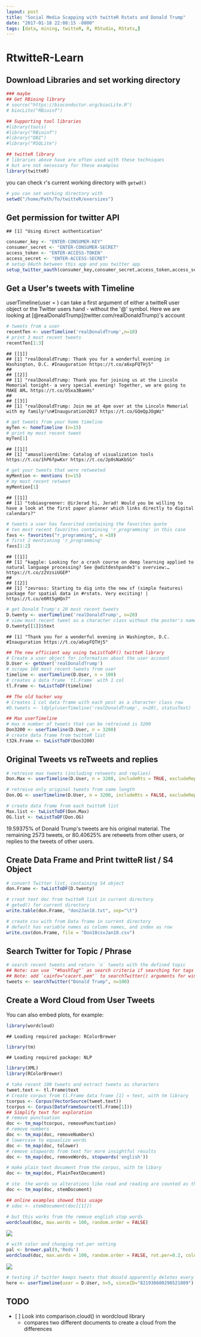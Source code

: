 ```yaml
---
layout: post
title: "Social Media Scapping with twitteR Rstats and Donald Trump"
date: "2017-01-18 22:08:15 -0800"
tags: [data, mining, twitteR, R, RStudio, RStats,]
---
```


RtwitteR-Learn
================

Download Libraries and set working directory
--------------------------------------------

``` r
### maybe
## Get RBioing library
# source("https://bioconductor.org/biocLite.R")
# biocLite("RBioinf")

## Supporting tool libraries
#library(tools)
#library("RBioinf")
#library("DBI")
#library("RSQLite")

## twitteR library
# libraries above have are often used with these techniques
# but are not necessary for these examples
library(twitteR)
```

you can check r's current working directory with `getwd()`

``` r
# you can set working directory with
setwd("/home/Path/To/twitteR/exersizes")
```

Get permission for twitter API
------------------------------

    ## [1] "Using direct authentication"

``` r
consumer_key <- "ENTER-CONSUMER-KEY"
consumer_secret <- "ENTER-CONSUMER-SECRET"
access_token <- "ENTER-ACCESS-TOKEN"
access_secret <- "ENTER-ACCESS-SECRET"
# setup OAuth between this app and you twitter app
setup_twitter_oauth(consumer_key,consumer_secret,access_token,access_secret)
```

Get a User's tweets with Timeline
---------------------------------

userTimeline(user = ) can take a first argument of either a twitteR user object or the Twitter users hand - without the '@' symbol.
Here we are looking at \[@realDonaldTrump\](twitter.com/realDonaldTrump)'s account

``` r
# tweets from a user
recentTen <- userTimeline('realDonaldTrump',n=10)
# print 3 most recent tweets
recentTen[1:3]
```

    ## [[1]]
    ## [1] "realDonaldTrump: Thank you for a wonderful evening in Washington, D.C. #Inauguration https://t.co/a6xpFQTHj5"
    ##
    ## [[2]]
    ## [1] "realDonaldTrump: Thank you for joining us at the Lincoln Memorial tonight- a very special evening! Together, we are going to MAKE AM… https://t.co/OSxa3BamHs"
    ##
    ## [[3]]
    ## [1] "realDonaldTrump: Join me at 4pm over at the Lincoln Memorial with my family!\n#Inauguration2017 https://t.co/GQeQpJOgWz"

``` r
# get tweets from your home timeline
myTen <- homeTimeline (n=15)
# print my most recent tweet
myTen[1]
```

    ## [[1]]
    ## [1] "amasoliverdilme: Catalog of visualization tools https://t.co/1hP6fpwKxr https://t.co/Jp0sNaKbSG"

``` r
# get your tweets that were retweeted
myMention <- mentions (n=15)
# my most recent retweet
myMention[1]
```

    ## [[1]]
    ## [1] "tobiasgreener: @irJerad hi, Jerad! Would you be willing to have a look at the first paper planner which links directly to digital calendars?"

``` r
# tweets a user has favorited containing the favorites quote
# ten most recent favorites containing 'r_programming' in this case
favs <- favorites("r_programming", n =10)
# first 2 mentioning 'r_programming'
favs[1:2]
```

    ## [[1]]
    ## [1] "kaggle: Looking for a crash course on deep learning applied to natural language processing? See @aditdeshpande3's overview:… https://t.co/z2VzsiUGEP"
    ##
    ## [[2]]
    ## [1] "zevross: Starting to dig into the new sf (simple features) package for spatial data in #rstats. Very exciting! | https://t.co/e0Rt5gHQn7"

``` r
# get Donald Trump's 20 most recent tweets
D.twenty <- userTimeline('realDonaldTrump', n=20)
# view most recent tweet as a character class without the poster's name
D.twenty[[1]]$text
```

    ## [1] "Thank you for a wonderful evening in Washington, D.C. #Inauguration https://t.co/a6xpFQTHj5"

``` r
## The new efficient way using twListToDF() twitteR library
# Create a user object for information about the user account
D.User <- getUser('realDonaldTrump')
# scrape 100 most recent tweets from user
timeline <- userTimeline(D.User, n = 100)
# creates a data frame `tl.Frame` with 1 col
tl.Frame <- twListToDF(timeline)

## The old hacker way
# Creates 1 col data frame with each post as a character class row
#D.tweets <- ldply(userTimeline('realDonaldTrump', n=20), statusText)

## Max userTimeline
# max n number of tweets that can be retreived is 3200
Don3200 <- userTimeline(D.User, n = 3200)
# create data frame from twitteR list
t32k.Frame <- twListToDF(Don3200)
```

Original Tweets vs reTweets and replies
---------------------------------------

``` r
# retreive max tweets (including retweets and replies)
Don.Max <- userTimeline(D.User, n = 3200, includeRts = TRUE, excludeReplies = FALSE)

# retreive only original tweets from same length
Don.OG <- userTimeline(D.User, n = 3200, includeRts = FALSE, excludeReplies = FALSE)

# create data frame from each twitteR list
Max.list <- twListToDF(Don.Max)
OG.list <- twListToDF(Don.OG)
```

19.59375% of Donald Trump's tweets are his original material.
The remaining 2573 tweets, or 80.40625% are retweets from other users, or replies to the tweets of other users.

Create Data Frame and Print twitteR list / S4 Object
----------------------------------------------------

``` r
# convert Twitter list, containing S4 object
don.Frame <- twListToDF(D.twenty)

# creat text doc from twitteR list in current directory
# getwd() for current directory
write.table(don.Frame, "don2Jan18.txt", sep="\t")

# create csv with from Data frame in current directory
# default has variable names as column names, and index as row
write.csv(don.Frame, file = "Don18csvJan18.csv")
```

Search Twitter for Topic / Phrase
---------------------------------

``` r
# search recent tweets and return `n` tweets with the defined topic
## Note: can use `"#hashTag"` as search criteria if searching for tags
## Note: add `cainfo="cacert.pem"` to searchTwitter() arguments for windows
tweets <- searchTwitter("Donald Trump", n=100)
```

Create a Word Cloud from User Tweets
------------------------------------

You can also embed plots, for example:

``` r
library(wordcloud)
```

    ## Loading required package: RColorBrewer

``` r
library(tm)
```

    ## Loading required package: NLP

``` r
library(XML)
library(RColorBrewer)

# take recent 100 tweets and extract tweets as characters
tweet.text <- tl.Frame$text
# Create corpus from tl.Frame data frame [1] = text, with tm library
tcorpus <- Corpus(VectorSource(tweet.text))
tcorpus <- Corpus(DataframeSource(tl.Frame[1]))
## Simplify text for exploration
# remove punctuation
doc <- tm_map(tcorpus, removePunctuation)
# remove numbers
doc <- tm_map(doc, removeNumbers)
# lowercase to equaalize words
doc <- tm_map(doc, tolower)
# remove stopwords from text for more insightful results
doc <- tm_map(doc, removeWords, stopwords('english'))

# make plain text document from the corpus, with tm libary
doc <- tm_map(doc, PlainTextDocument)

# ste  the words so alterations like read and reading are counted as the same
doc <- tm_map(doc, stemDocument)

## online examples showed this usage
# sdoc <- stemDocument(doc[[1]])

# but this works from the remove english stop words
wordcloud(doc, max.words = 100, random.order = FALSE)
```

![]('/images/RtwitteR-Learn_files/figure-markdown_github/word-cloud-1.png')

``` r
# with color and changing rot.per setting
pal <- brewer.pal(9,'Reds')
wordcloud(doc, max.words = 100, random.order = FALSE, rot.per=0.2, colors=pal)
```

![]('/images/RtwitteR-Learn_files/figure-markdown_github/word-cloud-2.png')

``` r
# testing if twitter keeps tweets that donald apparently deletes every days
here <- userTimeline(user = D.User, n=5, sinceID="821930600290521089")
```

TODO
----

-   \[ \] Look into comparison.cloud() in wordcloud library
    -   compares two different documents to create a cloud from the differences
